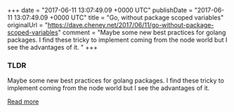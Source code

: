 +++
date = "2017-06-11 13:07:49.09 +0000 UTC"
publishDate = "2017-06-11 13:07:49.09 +0000 UTC"
title = "Go, without package scoped variables"
originalUrl = "https://dave.cheney.net/2017/06/11/go-without-package-scoped-variables"
comment = "Maybe some new best practices for golang packages. I find these tricky to implement coming from the node world but I see the advantages of it. "
+++

### TLDR

Maybe some new best practices for golang packages. I find these tricky to implement coming from the node world but I see the advantages of it.

[Read more](https://dave.cheney.net/2017/06/11/go-without-package-scoped-variables)
